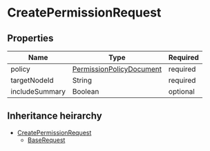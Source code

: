 

# CreatePermissionRequest

## Properties

Name | Type | Required
-------- | -------- | --------
policy | [PermissionPolicyDocument](PermissionPolicyDocument.md) | required
targetNodeId | String | required
includeSummary | Boolean | optional




## Inheritance heirarchy


* [CreatePermissionRequest](CreatePermissionRequest.md)
    * [BaseRequest](BaseRequest.md)
